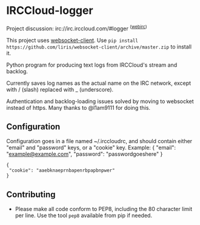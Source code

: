 IRCCloud-logger
==========

Project discussion: irc://irc.irccloud.com/#logger <sup>([webirc](https://kiwiirc.com/client/irc.irccloud.com/?nick=logger|?#logger))</sup>

This project uses [websocket-client](https://github.com/liris/websocket-client). Use `pip install https://github.com/liris/websocket-client/archive/master.zip` to install it.

Python program for producing text logs from IRCCloud's stream and backlog.

Currently saves log names as the actual name on the IRC network, except with / (slash) replaced with _ (underscore).

Authentication and backlog-loading issues solved by moving to websocket instead of https. Many thanks to @l1am9111 for doing this.

Configuration
-------------
Configuration goes in a file named ~/.irccloudrc, and should contain either "email" and "password" keys, or a "cookie" key.
Example:
    {
     "email": "example@example.com",
     "password": "passwordgoeshere"
    }

    {
     "cookie": "aaebknaeprnbapenrbpapbnpwer"
    }

Contributing
------------

* Please make all code conform to PEP8, including the 80 character limit per line. Use the tool `pep8` available from pip if needed.
